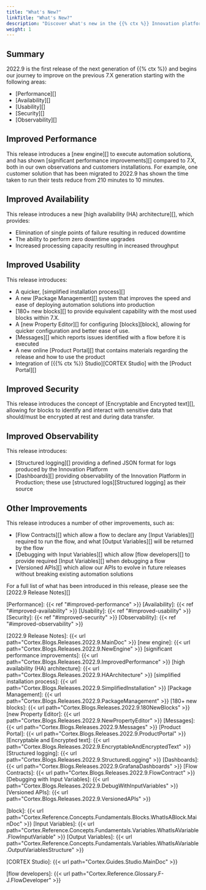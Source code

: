 ```yaml
---
title: "What's New?"
linkTitle: "What's New?"
description: "Discover what's new in the {{% ctx %}} Innovation platform."
weight: 1
---
```


## Summary

2022.9 is the first release of the next generation of {{% ctx %}} and begins our journey to improve on the previous 7.X generation starting with the following areas:

- [Performance][]
- [Availability][]
- [Usability][]
- [Security][]
- [Observability][]

## Improved Performance

This release introduces a [new engine][] to execute automation solutions, and has shown [significant performance improvements][] compared to 7.X, both in our own observations and customers installations. For example, one customer solution that has been migrated to 2022.9 has shown the time taken to run their tests reduce from 210 minutes to 10 minutes.

## Improved Availability

This release introduces a new [high availability (HA) architecture][], which provides:

- Elimination of single points of failure resulting in reduced downtime
- The ability to perform zero downtime upgrades
- Increased processing capacity resulting in increased throughput

## Improved Usability

This release introduces:

- A quicker, [simplified installation process][]
- A new [Package Management][] system that improves the speed and ease of deploying automation solutions into production
- [180+ new blocks][] to provide equivalent capability with the most used blocks within 7.X.
- A [new Property Editor][] for configuring [blocks][block], allowing for quicker configuration and better ease of use.
- [Messages][] which reports issues identified with a flow before it is executed
- A new online [Product Portal][] that contains materials regarding the release and how to use the product
- Integration of [{{% ctx %}} Studio][CORTEX Studio] with the [Product Portal][]

## Improved Security

This release introduces the concept of [Encryptable and Encrypted text][], allowing for blocks to identify and interact with sensitive data that should/must be encrypted at rest and during data transfer.

## Improved Observability

This release introduces:

- [Structured logging][] providing a defined JSON format for logs produced by the Innovation Platform
- [Dashboards][] providing observability of the Innovation Platform in Production; these use [structured logs][Structured logging] as their source

## Other Improvements

This release introduces a number of other improvements, such as:

- [Flow Contracts][] which allow a flow to declare any [Input Variables][] required to run the flow, and what [Output Variables][] will be returned by the flow
- [Debugging with Input Variables][] which allow [flow developers][] to provide required [Input Variables][] when debugging a flow
- [Versioned APIs][] which allow our APIs to evolve in future releases without breaking existing automation solutions

For a full list of what has been introduced in this release, please see the [2022.9 Release Notes][]

[Performance]: {{< ref "#improved-performance" >}}
[Availability]: {{< ref "#improved-availability" >}}
[Usability]: {{< ref "#improved-usability" >}}
[Security]: {{< ref "#improved-security" >}}
[Observability]: {{< ref "#improved-observability" >}}

[2022.9 Release Notes]: {{< url path="Cortex.Blogs.Releases.2022.9.MainDoc" >}}
[new engine]: {{< url path="Cortex.Blogs.Releases.2022.9.NewEngine" >}}
[significant performance improvements]: {{< url path="Cortex.Blogs.Releases.2022.9.ImprovedPerformance" >}}
[high availability (HA) architecture]: {{< url path="Cortex.Blogs.Releases.2022.9.HAArchitecture" >}}
[simplified installation process]: {{< url path="Cortex.Blogs.Releases.2022.9.SimplifiedInstallation" >}}
[Package Management]: {{< url path="Cortex.Blogs.Releases.2022.9.PackageManagement" >}}
[180+ new blocks]: {{< url path="Cortex.Blogs.Releases.2022.9.180NewBlocks" >}}
[new Property Editor]: {{< url path="Cortex.Blogs.Releases.2022.9.NewPropertyEditor" >}}
[Messages]: {{< url path="Cortex.Blogs.Releases.2022.9.Messages" >}}
[Product Portal]: {{< url path="Cortex.Blogs.Releases.2022.9.ProductPortal" >}}
[Encryptable and Encrypted text]: {{< url path="Cortex.Blogs.Releases.2022.9.EncryptableAndEncryptedText" >}}
[Structured logging]: {{< url path="Cortex.Blogs.Releases.2022.9.StructuredLogging" >}}
[Dashboards]: {{< url path="Cortex.Blogs.Releases.2022.9.GrafanaDashboards" >}}
[Flow Contracts]: {{< url path="Cortex.Blogs.Releases.2022.9.FlowContract" >}}
[Debugging with Input Variables]: {{< url path="Cortex.Blogs.Releases.2022.9.DebugWithInputVariables" >}}
[Versioned APIs]: {{< url path="Cortex.Blogs.Releases.2022.9.VersionedAPIs" >}}

[block]: {{< url path="Cortex.Reference.Concepts.Fundamentals.Blocks.WhatIsABlock.MainDoc" >}}
[Input Variables]: {{< url path="Cortex.Reference.Concepts.Fundamentals.Variables.WhatIsAVariable.FlowInputVariable" >}}
[Output Variables]: {{< url path="Cortex.Reference.Concepts.Fundamentals.Variables.WhatIsAVariable.OutputVariablesStructure" >}}

[CORTEX Studio]: {{< url path="Cortex.Guides.Studio.MainDoc" >}}

[flow developers]: {{< url path="Cortex.Reference.Glossary.F-J.FlowDeveloper" >}}
